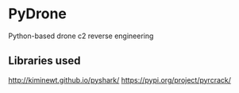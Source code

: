 # PyDrone
Python-based drone c2 reverse engineering

## Libraries used
http://kiminewt.github.io/pyshark/
https://pypi.org/project/pyrcrack/